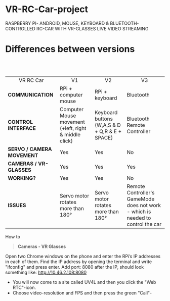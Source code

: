 # VR-RC-Car-project
RASPBERRY PI- ANDROID, MOUSE, KEYBOARD & BLUETOOTH-CONTROLLED RC-CAR WITH VR-GLASSES LIVE VIDEO STREAMING


<h1> Differences between versions </h1>

<table width="600px">
  <tr>
    <td align="center">VR RC Car</td>
    <td align="center">V1</td>
    <td align="center">V2</td>
    <td align="center">V3</td>
  </tr>
  <tr>
    <td><b>COMMUNICATION</b></td>    
    <td>RPi + computer mouse</td>    
    <td>RPi + keyboard</td>    
    <td>Bluetooth</td>  
  </tr>
  <tr>
    <td><b>CONTROL INTERFACE</b></td>            
    <td>Computer Mouse movement (+left, right & middle click)</td>            
    <td>Keyboard buttons (W,A,S & D + Q,R & E + SPACE)</td>            
    <td>Bluetooth Remote Controller</td>      
  </tr>
  <tr>
    <td><b>SERVO / CAMERA MOVEMENT</b></td>                
    <td>Yes</td>                
    <td>Yes</td>
    <td>No</td>
  </tr>
  <tr>
    <td><b>CAMERAS / VR-GLASSES</b></td>                
    <td>Yes</td>                
    <td>Yes</td>
    <td>Yes</td>
  </tr>
  <tr>
    <td><b>WORKING?</b></td>
    <td>Yes</td>
    <td>Yes</td>
    <td>No</td>
  </tr>
  <tr>
    <td><b>ISSUES</b></td>
    <td>Servo motor rotates more than 180°</td>
    <td>Servo motor rotates more than 180°</td>
    <td>Remote Controller's GameMode does not work - which is needed to control the car</td>
  </tr>
</table

# How to
> <b>Cameras - VR Glasses </b>

Open two Chrome windows on the phone and enter the RPi’s IP addresses in each of them.
Find the IP address by opening the terminal and write "ifconfig" and press enter.
Add port: 8080 after the IP, should look something like: http://10.46.2.108:8080
  - You will now come to a site called UV4L and then you click the "Web RTC"-icon.
  - Choose video-resolution and FPS and then press the green "Call"-

